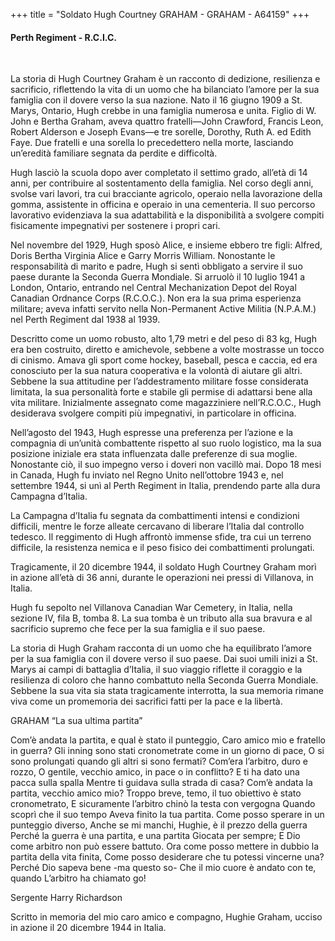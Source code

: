 +++
title = "Soldato Hugh Courtney GRAHAM - GRAHAM - A64159"
+++

#### Perth Regiment - R.C.I.C.
<br>


La storia di Hugh Courtney Graham è un racconto di dedizione, resilienza e sacrificio, riflettendo la vita di un uomo che ha bilanciato l’amore per la sua famiglia con il dovere verso la sua nazione.
Nato il 16 giugno 1909 a St. Marys, Ontario, Hugh crebbe in una famiglia numerosa e unita. Figlio di W. John e Bertha Graham, aveva quattro fratelli—John Crawford, Francis Leon, Robert Alderson e Joseph Evans—e tre sorelle, Dorothy, Ruth A. ed Edith Faye. Due fratelli e una sorella lo precedettero nella morte, lasciando un’eredità familiare segnata da perdite e difficoltà.

Hugh lasciò la scuola dopo aver completato il settimo grado, all’età di 14 anni, per contribuire al sostentamento della famiglia. Nel corso degli anni, svolse vari lavori, tra cui bracciante agricolo, operaio nella lavorazione della gomma, assistente in officina e operaio in una cementeria. Il suo percorso lavorativo evidenziava la sua adattabilità e la disponibilità a svolgere compiti fisicamente impegnativi per sostenere i propri cari.

Nel novembre del 1929, Hugh sposò Alice, e insieme ebbero tre figli: Alfred, Doris Bertha Virginia Alice e Garry Morris William. Nonostante le responsabilità di marito e padre, Hugh si sentì obbligato a servire il suo paese durante la Seconda Guerra Mondiale. Si arruolò il 10 luglio 1941 a London, Ontario, entrando nel Central Mechanization Depot del Royal Canadian Ordnance Corps (R.C.O.C.). Non era la sua prima esperienza militare; aveva infatti servito nella Non-Permanent Active Militia (N.P.A.M.) nel Perth Regiment dal 1938 al 1939.

Descritto come un uomo robusto, alto 1,79 metri e del peso di 83 kg, Hugh era ben costruito, diretto e amichevole, sebbene a volte mostrasse un tocco di cinismo. Amava gli sport come hockey, baseball, pesca e caccia, ed era conosciuto per la sua natura cooperativa e la volontà di aiutare gli altri. Sebbene la sua attitudine per l’addestramento militare fosse considerata limitata, la sua personalità forte e stabile gli permise di adattarsi bene alla vita militare. Inizialmente assegnato come magazziniere nell’R.C.O.C., Hugh desiderava svolgere compiti più impegnativi, in particolare in officina.

Nell’agosto del 1943, Hugh espresse una preferenza per l’azione e la compagnia di un’unità combattente rispetto al suo ruolo logistico, ma la sua posizione iniziale era stata influenzata dalle preferenze di sua moglie. Nonostante ciò, il suo impegno verso i doveri non vacillò mai. Dopo 18 mesi in Canada, Hugh fu inviato nel Regno Unito nell’ottobre 1943 e, nel settembre 1944, si unì al Perth Regiment in Italia, prendendo parte alla dura Campagna d’Italia.

La Campagna d’Italia fu segnata da combattimenti intensi e condizioni difficili, mentre le forze alleate cercavano di liberare l’Italia dal controllo tedesco. Il reggimento di Hugh affrontò immense sfide, tra cui un terreno difficile, la resistenza nemica e il peso fisico dei combattimenti prolungati.

Tragicamente, il 20 dicembre 1944, il soldato Hugh Courtney Graham morì in azione all’età di 36 anni, durante le operazioni nei pressi di Villanova, in Italia.

Hugh fu sepolto nel Villanova Canadian War Cemetery, in Italia, nella sezione IV, fila B, tomba 8. La sua tomba è un tributo alla sua bravura e al sacrificio supremo che fece per la sua famiglia e il suo paese.

La storia di Hugh Graham racconta di un uomo che ha equilibrato l’amore per la sua famiglia con il dovere verso il suo paese. Dai suoi umili inizi a St. Marys ai campi di battaglia d’Italia, il suo viaggio riflette il coraggio e la resilienza di coloro che hanno combattuto nella Seconda Guerra Mondiale. Sebbene la sua vita sia stata tragicamente interrotta, la sua memoria rimane viva come un promemoria dei sacrifici fatti per la pace e la libertà.


GRAHAM
“La sua ultima partita”

Com’è andata la partita, e qual è stato il punteggio,
Caro amico mio e fratello in guerra?
Gli inning sono stati cronometrate come in un giorno di pace,
O si sono prolungati quando gli altri si sono fermati?
Com’era l’arbitro, duro e rozzo,
O gentile, vecchio amico, in pace o in conflitto?
E ti ha dato una pacca sulla spalla
Mentre ti guidava sulla strada di casa?
Com’è andata la partita, vecchio amico mio?
Troppo breve, temo, il tuo obiettivo è stato cronometrato,
E sicuramente l’arbitro chinò la testa con vergogna
Quando scoprì che il suo tempo
Aveva finito la tua partita.
Come posso sperare in un punteggio diverso,
Anche se mi manchi, Hughie, è il prezzo della guerra
Perché la guerra è una partita, e una partita
Giocata per sempre;
E Dio come arbitro non può essere battuto.
Ora come posso mettere in dubbio la partita della vita finita,
Come posso desiderare che tu potessi vincerne una?
Perché Dio sapeva bene -ma questo so-
Che il mio cuore è andato con te, quando
L’arbitro ha chiamato go!

Sergente Harry Richardson

Scritto in memoria del mio caro amico e compagno, Hughie Graham, ucciso in azione il 20 dicembre 1944 in Italia.
